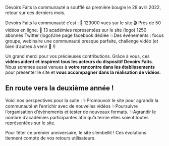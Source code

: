 Devoirs Faits la communauté a soufflé sa première bougie le 28 avril 2022, retour sur ces derniers mois. 

Devoirs Faits la communauté  c’est :
👀 123000 vues sur le site 
🎬 Près de 50 vidéos en ligne.
🤩 13 académies représentées sur le site
 (logo) 1250 abonnés Twitter 
(logo)Une page facebook dédiée
💥Des événements : focus groupe, webinaire une communauté presque parfaite, challenge vidéo (et bien d’autres à venir 🥳 !) 

Un grand merci pour vos précieuses contributions. Grâce à vous, ces **vidéos aident et inspirent tous les acteurs du dispositif Devoirs Faits**. 
Nous sommes aussi venues à **votre rencontre dans les établissements** pour présenter le site et **vous accompagner dans la réalisation de vidéos**.

## En route vers la deuxième année !

Voici nos perspectives pour la suite :
✨Promouvoir le site pour agrandir la communauté et l’enrichir avec de nouvelles vidéos
✨Poursuivre l’organisation d’évènements et tester de nouveaux formats.
✨Agrandir le nombre d’académies participantes afin qu’à terme elles soient toutes représentées sur le site.

Pour fêter ce premier anniversaire, le site s’embellit ! Ces évolutions tiennent compte de vos retours utilisateurs.
